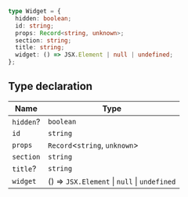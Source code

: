 ```ts
type Widget = {
  hidden: boolean;
  id: string;
  props: Record<string, unknown>;
  section: string;
  title: string;
  widget: () => JSX.Element | null | undefined;
};
```

## Type declaration

| Name | Type |
| ------ | ------ |
| <a id="hidden"></a> `hidden`? | `boolean` |
| <a id="id"></a> `id` | `string` |
| <a id="props"></a> `props` | `Record`\<`string`, `unknown`\> |
| <a id="section"></a> `section` | `string` |
| <a id="title"></a> `title`? | `string` |
| <a id="widget"></a> `widget` | () => `JSX.Element` \| `null` \| `undefined` |
